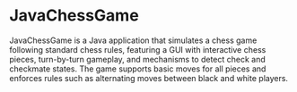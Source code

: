 # JavaChessGame
JavaChessGame is a Java application that simulates a chess game following standard chess rules, featuring a GUI with interactive chess pieces, turn-by-turn gameplay, and mechanisms to detect check and checkmate states. The game supports basic moves for all pieces and enforces rules such as alternating moves between black and white players.
